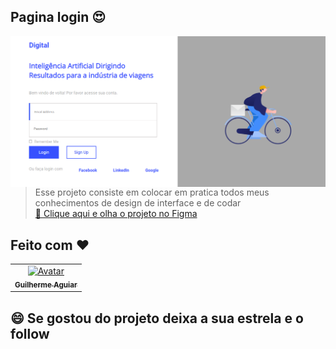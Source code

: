 ## Pagina login :heart_eyes:

<img align="right"  src = "https://github.com/kadeguilherme/JsEstudos/blob/master/page-login/src/assets/Print.png"> 

>Esse projeto consiste em colocar em pratica todos meus conhecimentos de design de interface e de codar<br>
><a href = 'https://www.figma.com/file/WYleujFeudJd0SfjjPsr54/Page-login?node-id=0%3A1'> 🎨 Clique aqui e olha o projeto no Figma </a>
       
  


##  Feito com ❤
  <table>
  <td align = 'center'>
      <a href = '#'>
        <img src="https://avatars.githubusercontent.com/u/42500464?s=400&u=a049264c93bfb80260b09e275b9e83430e4218c2&v=4" width="100px;" alt="Avatar"/><br>
        <sub>
          <b> Guilherme Aguiar </b>
          </sub>
    </a>
  </table>
  
## 😄 Se gostou do projeto deixa a sua estrela e o follow<br>
